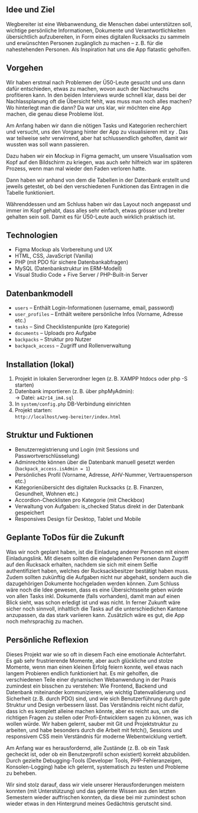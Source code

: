 
## Idee und Ziel
Wegbereiter ist eine Webanwendung, die Menschen dabei unterstützen soll, wichtige persönliche Informationen, Dokumente und Verantwortlichkeiten übersichtlich aufzubereiten, in Form eines digitalen Rucksacks zu sammeln und erwünschten Personen zugänglich zu machen – z. B. für die nahestehenden Personen. Als Inspiration hat uns die App flatastic geholfen.


## Vorgehen
Wir haben erstmal nach Problemen der Ü50-Leute gesucht und uns dann dafür entschieden, etwas zu machen, wovon auch der Nachwuchs profitieren kann. In den beiden Interviews wurde schnell klar, dass bei der Nachlassplanung oft die Übersicht fehlt, was muss man noch alles machen? Wo hinterlegt man die dann? Da war uns klar, wir möchten eine App machen, die genau diese Probleme löst.

Am Anfang haben wir dann die nötigen Tasks und Kategorien recherchiert und versucht, uns den Vorgang hinter der App zu visualisieren mit xy . Das war teilweise sehr verwirrend, aber hat schlussendlich geholfen, damit wir wussten was soll wann passieren.

Dazu haben wir ein Mockup in Figma gemacht, um unsere Visualisation vom Kopf auf den Bildschirm zu kriegen, was auch sehr hilfreich war im späteren Prozess, wenn man mal wieder den Faden verloren hatte.

Dann haben wir anhand von dem die Tabellen in der Datenbank erstellt und jeweils getestet, ob bei den verschiedenen Funktionen das Eintragen in die Tabelle funktioniert.

Währenddessen und am Schluss haben wir das Layout noch angepasst und immer im Kopf gehabt, dass alles sehr einfach, etwas grösser und breiter gehalten sein soll. Damit es für Ü50-Leute auch wirklich praktisch ist.


## Technologien
- Figma Mockup als Vorbereitung und UX
- HTML, CSS, JavaScript (Vanilla)
- PHP (mit PDO für sichere Datenbankabfragen)
- MySQL (Datenbankstruktur im ERM-Modell)
- Visual Studio Code + Five Server / PHP-Built-in Server


## Datenbankmodell
- `users` – Enthält Login-Informationen (username, email, password)
- `user_profiles` – Enthält weitere persönliche Infos (Vorname, Adresse etc.)
- `tasks` – Sind Checklistenpunkte (pro Kategorie)
- `documents` – Uploads pro Aufgabe
- `backpacks` – Struktur pro Nutzer
- `backpack_access` – Zugriff und Rollenverwaltung


## Installation (lokal)
1. Projekt in lokalen Serverordner legen (z. B. XAMPP htdocs oder php -S starten)
2. Datenbank importieren (z. B. über phpMyAdmin):  
   → Datei: `a42r14_im4.sql`
3. In `system/config.php` DB-Verbindung einrichten
4. Projekt starten:  
   `http://localhost/weg-bereiter/index.html`


## Struktur und Fuktionen
- Benutzerregistrierung und Login (mit Sessions und Passwortverschlüsselung)
- Adminrechte können über die Datenbank manuell gesetzt werden (`backpack_access.isAdmin = 1`)
- Persönliches Profil (Vorname, Adresse, AHV-Nummer, Vertrauensperson etc.)
- Kategorienübersicht des digitalen Rucksacks (z. B. Finanzen, Gesundheit, Wohnen etc.)
- Accordion-Checklisten pro Kategorie (mit Checkbox)
- Verwaltung von Aufgaben: is_checked Status direkt in der Datenbank gespeichert
- Responsives Design für Desktop, Tablet und Mobile


## Geplante ToDos für die Zukunft
Was wir noch geplant haben, ist die Einladung anderer Personen mit einem Einladungslink. Mit diesem sollten die eingeladenen Personen dann Zugriff auf den Rucksack erhalten, nachdem sie sich mit einem Selfie authentifiziert haben, welches der Rucksackbesitzer bestätigt haben muss.
Zudem sollten zukünftig die Aufgaben nicht nur abgehakt, sondern auch die dazugehörigen Dokumente hochgeladen werden können.
Zum Schluss wäre noch die Idee gewesen, dass es eine Übersichtsseite geben würde von allen Tasks inkl. Dokumente (falls vorhanden), damit man auf einen Blick sieht, was schon erledigt ist und was nicht.
In ferner Zukunft wäre sicher noch sinnvoll, inhaltlich die Tasks auf die unterschiedichen Kantone anzupassen, da das stark variieren kann.
Zusätzlich wäre es gut, die App noch mehrsprachig zu machen.


## Persönliche Reflexion
Dieses Projekt war wie so oft in diesem Fach eine emotionale Achterfahrt. Es gab sehr frustrierende Momente, aber auch glückliche und stolze Momente, wenn man einen kleinen Erfolg feiern konnte, weil etwas nach langem Probieren endlich funktioniert hat. Es mir geholfen, die verschiedenen Teile einer dynamischen Webanwendung in der Praxis zumindest ein bisschen zu verstehen: Wie Frontend, Backend und Datenbank miteinander kommunizieren, wie wichtig Datenvalidierung und Sicherheit (z. B. durch PDO) sind, und wie sich Benutzerführung durch gute Struktur und Design verbessern lässt. Das Verständnis reicht nicht dafür, dass ich es komplett alleine machen könnte, aber es reicht aus, um die richtigen Fragen zu stellen oder Profi-Entwicklern sagen zu können, was ich wollen würde.
Wir haben gelernt, sauber mit Git und Projektstruktur zu arbeiten, und habe besonders durch die Arbeit mit fetch(), Sessions und responsivem CSS mein Verständnis für moderne Webentwicklung vertieft.

Am Anfang war es herausfordernd, alle Zustände (z. B. ob ein Task gecheckt ist, oder ob ein Benutzerprofil schon existiert) korrekt abzubilden. Durch gezielte Debugging-Tools (Developer Tools, PHP-Fehleranzeigen, Konsolen-Logging) habe ich gelernt, systematisch zu testen und Probleme zu beheben.

Wir sind stolz darauf, dass wir viele unserer Herausforderungen meistern konnten (mit Unterstützung) und das gelernte Wissen aus den letzten Semestern wieder auffrischen konnten, da diese bei mir zumindest schon wieder etwas in den Hintergrund meines Gedächtnis gerutscht sind.
